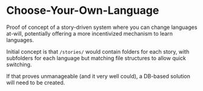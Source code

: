 # Choose-Your-Own-Language

Proof of concept of a story-driven system where you can change languages at-will, potentially offering a more incentivized
mechanism to learn languages. 

Initial concept is that `/stories/` would contain folders for each story, with subfolders for each language but matching
file structures to allow quick switching.

If that proves unmanageable (and it very well could), a DB-based solution will need to be created.
